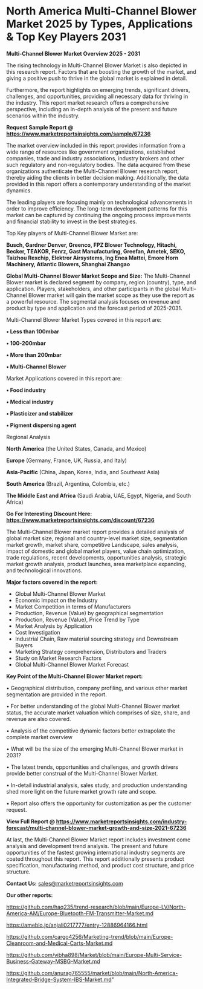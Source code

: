 # North America Multi-Channel Blower Market 2025 by Types, Applications & Top Key Players 2031

<Strong> Multi-Channel Blower Market Overview 2025 - 2031</strong>

The rising technology in Multi-Channel Blower Market is also depicted in this research report. Factors that are boosting the growth of the market, and giving a positive push to thrive in the global market is explained in detail.

Furthermore, the report highlights on emerging trends, significant drivers, challenges, and opportunities, providing all necessary data for thriving in the industry. This report market research offers a comprehensive perspective, including an in-depth analysis of the present and future scenarios within the industry.

<strong>Request Sample Report @ <a href=https://www.marketreportsinsights.com/sample/67236>https://www.marketreportsinsights.com/sample/67236</a></strong>

The market overview included in this report provides information from a wide range of resources like government organizations, established companies, trade and industry associations, industry brokers and other such regulatory and non-regulatory bodies. The data acquired from these organizations authenticate the Multi-Channel Blower research report, thereby aiding the clients in better decision making. Additionally, the data provided in this report offers a contemporary understanding of the market dynamics.

The leading players are focusing mainly on technological advancements in order to improve efficiency. The long-term development patterns for this market can be captured by continuing the ongoing process improvements and financial stability to invest in the best strategies.

Top Key players of Multi-Channel Blower Market are:

<strong>Busch, Gardner Denver, Greenco, FPZ Blower Technology, Hitachi, Becker, TEAKOR, Fenrz, Gast Manufacturing, Greefan, Ametek, SEKO, Taizhou Rexchip, Elektror Airsystems, Ing Enea Mattei, Emore Horn Machinery, Atlantic Blowers, Shanghai Zhangao</strong>

<strong><b>Global Multi-Channel Blower Market Scope and Size:</b></strong>
The Multi-Channel Blower market is declared segment by company, region (country), type, and application. Players, stakeholders, and other participants in the global Multi-Channel Blower market will gain the market scope as they use the report as a powerful resource. The segmental analysis focuses on revenue and product by type and application and the forecast period of 2025-2031.

Multi-Channel Blower Market Types covered in this report are:

<strong>• Less than 100mbar

• 100-200mbar

• More than 200mbar

• Multi-Channel Blower</strong>

Market Applications covered in this report are:

<strong>• Food industry

• Medical industry

• Plasticizer and stabilizer

• Pigment dispersing agent</strong> 

Regional Analysis

<strong>North America</strong> (the United States, Canada, and Mexico)

<strong>Europe</strong> (Germany, France, UK, Russia, and Italy)

<strong>Asia-Pacific</strong> (China, Japan, Korea, India, and Southeast Asia)

<strong>South America</strong> (Brazil, Argentina, Colombia, etc.)

<strong>The Middle East and Africa</strong> (Saudi Arabia, UAE, Egypt, Nigeria, and South Africa)

<strong>Go For Interesting Discount Here: <a href=https://www.marketreportsinsights.com/discount/67236>https://www.marketreportsinsights.com/discount/67236</a></strong>

The Multi-Channel Blower market report provides a detailed analysis of global market size, regional and country-level market size, segmentation market growth, market share, competitive Landscape, sales analysis, impact of domestic and global market players, value chain optimization, trade regulations, recent developments, opportunities analysis, strategic market growth analysis, product launches, area marketplace expanding, and technological innovations.

<strong><b>Major factors covered in the report:</b></strong>
<ul>
  <li>Global Multi-Channel Blower Market </li>
  <li>Economic Impact on the Industry</li>
  <li>Market Competition in terms of Manufacturers</li>
  <li>Production, Revenue (Value) by geographical segmentation</li>
  <li>Production, Revenue (Value), Price Trend by Type</li>
  <li>Market Analysis by Application</li>
  <li>Cost Investigation</li>
  <li>Industrial Chain, Raw material sourcing strategy and Downstream Buyers</li>
  <li>Marketing Strategy comprehension, Distributors and Traders</li>
  <li>Study on Market Research Factors</li>
  <li>Global Multi-Channel Blower Market Forecast</li>
</ul>

<strong><b>Key Point of the Multi-Channel Blower Market report:</b></strong>

• Geographical distribution, company profiling, and various other market segmentation are provided in the report.

• For better understanding of the global Multi-Channel Blower market status, the accurate market valuation which comprises of size, share, and revenue are also covered.

• Analysis of the competitive dynamic factors better extrapolate the complete market overview

• What will be the size of the emerging Multi-Channel Blower market in 2031?

• The latest trends, opportunities and challenges, and growth drivers provide better construal of the Multi-Channel Blower Market.

• In-detail industrial analysis, sales study, and production understanding shed more light on the future market growth rate and scope.

• Report also offers the opportunity for customization as per the customer request.

<strong><b>View Full Report @ <a href=https://www.marketreportsinsights.com/industry-forecast/multi-channel-blower-market-growth-and-size-2021-67236>https://www.marketreportsinsights.com/industry-forecast/multi-channel-blower-market-growth-and-size-2021-67236</a></b></strong>


At last, the Multi-Channel Blower Market report includes investment come analysis and development trend analysis. The present and future opportunities of the fastest growing international industry segments are coated throughout this report. This report additionally presents product specification, manufacturing method, and product cost structure, and price structure.

<strong>Contact Us:</strong>
sales@marketreportsinsights.com

<strong>Our other reports:</strong>

<a href=https://github.com/haq235/trend-research/blob/main/Europe-LV/North-America-AM/Europe-Bluetooth-FM-Transmitter-Market.md>https://github.com/haq235/trend-research/blob/main/Europe-LV/North-America-AM/Europe-Bluetooth-FM-Transmitter-Market.md</a>

<a href=https://ameblo.jp/anjali0217777/entry-12886964166.html>https://ameblo.jp/anjali0217777/entry-12886964166.html</a>

<a href=https://github.com/cargo4256/Marketing-trend/blob/main/Europe-Cleanroom-and-Medical-Carts-Market.md>https://github.com/cargo4256/Marketing-trend/blob/main/Europe-Cleanroom-and-Medical-Carts-Market.md</a>

<a href=https://github.com/vibha898/Market/blob/main/Europe-Multi-Service-Business-Gateway-MSBG-Market.md>https://github.com/vibha898/Market/blob/main/Europe-Multi-Service-Business-Gateway-MSBG-Market.md</a>

<a href=https://github.com/anurag765555/market/blob/main/North-America-Integrated-Bridge-System-IBS-Market.md>https://github.com/anurag765555/market/blob/main/North-America-Integrated-Bridge-System-IBS-Market.md</a>"
